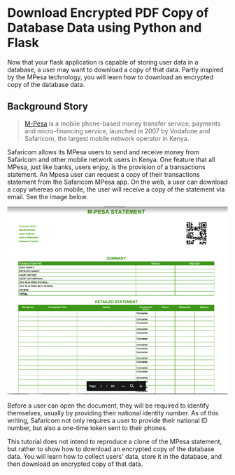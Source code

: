 # Download Encrypted PDF Copy of Database Data using Python and Flask


Now that your flask application is capable of storing user data in a database, a user may want to download a copy of that data. Partly inspired by the MPesa technology, you will learn how to download an encrypted copy of the database data.


## Background Story

> [M-Pesa](https://www.safaricom.co.ke/personal/m-pesa) is a mobile phone-based money transfer service, payments and micro-financing service, launched in 2007 by Vodafone and Safaricom, the largest mobile network operator in Kenya.

Safaricom allows its MPesa users to send and receive money from Safaricom and other mobile network users in Kenya. One feature that all MPesa, just like banks, users enjoy, is the provision of a transactions statement. An Mpesa user can request a copy of their transactions statement from the Safaricom MPesa app. On the web, a user can download a copy whereas on mobile, the user will receive a copy of the statement via email. See the image below.

![Mpesa statement](images/download_encrypted_pdf/mpesa_statement.png)

Before a user can open the document, they will be required to identify themselves, usually by providing their national identity number. As of this writing, Safaricom not only requires a user to provide their national ID number, but also a one-time token sent to their phones.

This tutorial does not intend to reproduce a clone of the MPesa statement, but rather to show how to download an encrypted copy of the database data. You will learn how to collect users' data, store it in the database, and then download an encrypted copy of that data.
